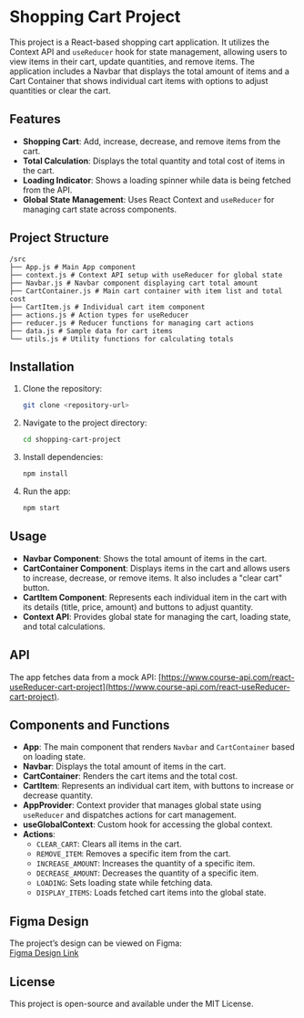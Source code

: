# Shopping Cart Project

This project is a React-based shopping cart application. It utilizes the Context API and `useReducer` hook for state management, allowing users to view items in their cart, update quantities, and remove items. The application includes a Navbar that displays the total amount of items and a Cart Container that shows individual cart items with options to adjust quantities or clear the cart.

## Features

- **Shopping Cart**: Add, increase, decrease, and remove items from the cart.
- **Total Calculation**: Displays the total quantity and total cost of items in the cart.
- **Loading Indicator**: Shows a loading spinner while data is being fetched from the API.
- **Global State Management**: Uses React Context and `useReducer` for managing cart state across components.

## Project Structure

    /src
    ├── App.js # Main App component
    ├── context.js # Context API setup with useReducer for global state
    ├── Navbar.js # Navbar component displaying cart total amount
    ├── CartContainer.js # Main cart container with item list and total cost
    ├── CartItem.js # Individual cart item component
    ├── actions.js # Action types for useReducer
    ├── reducer.js # Reducer functions for managing cart actions
    ├── data.js # Sample data for cart items
    └── utils.js # Utility functions for calculating totals

## Installation

1. Clone the repository:

   ```bash
   git clone <repository-url>
   ```

2. Navigate to the project directory:

   ```bash
   cd shopping-cart-project
   ```

3. Install dependencies:

   ```bash
   npm install
   ```

4. Run the app:

   ```bash
   npm start
   ```

## Usage

- **Navbar Component**: Shows the total amount of items in the cart.
- **CartContainer Component**: Displays items in the cart and allows users to increase, decrease, or remove items. It also includes a "clear cart" button.
- **CartItem Component**: Represents each individual item in the cart with its details (title, price, amount) and buttons to adjust quantity.
- **Context API**: Provides global state for managing the cart, loading state, and total calculations.

## API

The app fetches data from a mock API: [https://www.course-api.com/react-useReducer-cart-project](https://www.course-api.com/react-useReducer-cart-project).

## Components and Functions

- **App**: The main component that renders `Navbar` and `CartContainer` based on loading state.
- **Navbar**: Displays the total amount of items in the cart.
- **CartContainer**: Renders the cart items and the total cost.
- **CartItem**: Represents an individual cart item, with buttons to increase or decrease quantity.
- **AppProvider**: Context provider that manages global state using `useReducer` and dispatches actions for cart management.
- **useGlobalContext**: Custom hook for accessing the global context.
- **Actions**:
  - `CLEAR_CART`: Clears all items in the cart.
  - `REMOVE_ITEM`: Removes a specific item from the cart.
  - `INCREASE_AMOUNT`: Increases the quantity of a specific item.
  - `DECREASE_AMOUNT`: Decreases the quantity of a specific item.
  - `LOADING`: Sets loading state while fetching data.
  - `DISPLAY_ITEMS`: Loads fetched cart items into the global state.

## Figma Design

The project’s design can be viewed on Figma:  
[Figma Design Link](https://www.figma.com/design/5AwKjnWuM6BhRYmxdQFpky/Cart?node-id=0-1&node-type=canvas&t=OgANxyI4ZglJrqWf-0)

## License

This project is open-source and available under the MIT License.
